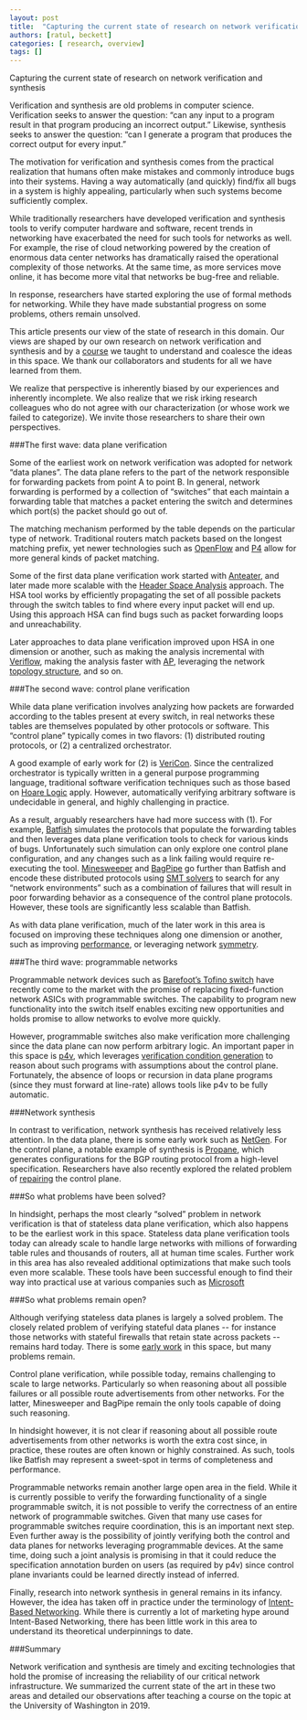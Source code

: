 ```yaml
---
layout: post
title:  "Capturing the current state of research on network verification and synthesis"
authors: [ratul, beckett]
categories: [ research, overview]
tags: []
---
```


Capturing the current state of research on network verification and synthesis

Verification and synthesis are old problems in computer science. Verification seeks to answer the question: “can any input to a program result in that program producing an incorrect output.” Likewise, synthesis seeks to answer the question: “can I generate a program that produces the correct output for every input.” 

The motivation for verification and synthesis comes from the practical realization that humans often make mistakes and commonly introduce bugs into their systems. Having a way automatically (and quickly) find/fix all bugs in a system is highly appealing, particularly when such systems become sufficiently complex.

While traditionally researchers have developed verification and synthesis tools to verify computer hardware and software, recent trends in networking have exacerbated the need for such tools for networks as well. For example, the rise of cloud networking powered by the creation of enormous data center networks has dramatically raised the operational complexity of those networks. At the same time, as more services move online, it has become more vital that networks be bug-free and reliable. 

In response, researchers have started exploring the use of formal methods for networking. While they have made substantial progress on some problems, others remain unsolved. 

This article presents our view of the state of research in this domain.  Our views are shaped by our own research on network verification and synthesis and by a [course](https://courses.cs.washington.edu/courses/cse599n1/19au/index.shtml) we taught to understand and coalesce the ideas in this space. We thank our collaborators and students for all we have learned from them. 

We realize that perspective is inherently biased by our experiences and inherently incomplete. We also realize that we risk irking research colleagues who do not agree with our characterization (or whose work we failed to categorize). We invite those researchers to share their own perspectives.

###The first wave: data plane verification

Some of the earliest work on network verification was adopted for network “data planes”. The data plane refers to the part of the network responsible for forwarding packets from point A to point B. In general, network forwarding is performed by a collection of “switches” that each maintain a forwarding table that matches a packet entering the switch and determines which port(s) the packet should go out of.

The matching mechanism performed by the table depends on the particular type of network. Traditional routers match packets based on the longest matching prefix, yet newer technologies such as [OpenFlow](https://www.opennetworking.org/wp-content/uploads/2014/10/openflow-switch-v1.5.1.pdf) and [P4](https://p4.org/) allow for more general kinds of packet matching.

Some of the first data plane verification work started with [Anteater](http://conferences.sigcomm.org/sigcomm/2011/papers/sigcomm/p290.pdf),
and later made more scalable with the [Header Space Analysis](https://www.usenix.org/system/files/conference/nsdi12/nsdi12-final8.pdf) approach. The HSA tool works by efficiently propagating the set of all possible packets through the switch tables to find where every input packet will end up. Using this approach HSA can find bugs such as packet forwarding loops and unreachability.

Later approaches to data plane verification improved upon HSA in one dimension or another, such as making the analysis incremental with [Veriflow](https://www.usenix.org/system/files/conference/nsdi13/nsdi13-final100.pdf), making the analysis faster with [AP](https://www.cs.utexas.edu/users/lam/Vita/Cpapers/Yang_Lam_AP_Verifier_2013.pdf), leveraging the network [topology structure](https://dl.acm.org/doi/10.1145/3341302.3342094), and so on.

###The second wave: control plane verification

While data plane verification involves analyzing how packets are forwarded according to the tables present at every switch, in real networks these tables are themselves populated by other protocols or software. This “control plane” typically comes in two flavors: (1) distributed routing protocols, or (2) a centralized orchestrator.

A good example of early work for (2) is [VeriCon](http://www.cs.technion.ac.il/~shachari/dl/pldi2014.pdf). Since the centralized orchestrator is typically written in a general purpose programming language, traditional software verification techniques such as those based on [Hoare Logic](https://en.wikipedia.org/wiki/Hoare_logic) apply. However, automatically verifying arbitrary software is undecidable in general, and highly challenging in practice.

As a result, arguably researchers have had more success with (1). For example, [Batfish](https://www.usenix.org/system/files/conference/nsdi15/nsdi15-paper-fogel.pdf) simulates the protocols that populate the forwarding tables and then leverages data plane verification tools to check for various kinds of bugs. Unfortunately such simulation can only explore one control plane configuration, and any changes such as a link failing would require re-executing the tool. [Minesweeper](https://ratul.org/papers/sigcomm2017-minesweeper.pdf) and [BagPipe](https://homes.cs.washington.edu/~ztatlock/pubs/bagpipe-weitz-oopsla16.pdf) go further than Batfish and encode these distributed protocols using [SMT solvers](https://en.wikipedia.org/wiki/Satisfiability_modulo_theories) to search for any “network environments” such as a combination of failures that will result in poor forwarding behavior as a consequence of the control plane protocols. However, these tools are significantly less scalable than Batfish.

As with data plane verification, much of the later work in this area is focused on improving these techniques along one dimension or another, such as improving [performance](https://arxiv.org/pdf/1906.02043.pdf), or leveraging network [symmetry](https://ratul.org/papers/sigcomm2018-bonsai.pdf).

###The third wave: programmable networks

Programmable network devices such as [Barefoot’s Tofino switch](https://barefootnetworks.com/products/brief-tofino/) have recently come to the market with the promise of replacing fixed-function network ASICs with programmable switches. The capability to program new functionality into the switch itself enables exciting new opportunities and holds promise to allow networks to evolve more quickly.

However, programmable switches also make verification more challenging since the data plane can now perform arbitrary logic. An important paper in this space is [p4v](https://www.cs.cornell.edu/~jnfoster/papers/p4v.pdf), which leverages [verification condition generation](https://en.wikipedia.org/wiki/Verification_condition_generator) to reason about such programs with assumptions about the control plane. Fortunately, the absence of loops or recursion in data plane programs (since they must forward at line-rate) allows tools like p4v to be fully automatic.

###Network synthesis

In contrast to verification, network synthesis has received relatively less attention. In the data plane, there is some early work such as [NetGen](http://madhu.cs.illinois.edu/sosr15-netgen.pdf). For the control plane, a notable example of synthesis is [Propane](https://ratul.org/papers/sigcomm2016-propane.pdf), which generates configurations for the BGP routing protocol from a high-level specification. Researchers have also recently explored the related problem of [repairing](https://aaron.gember-jacobson.com/docs/gember-jacobson2017cpr.pdf) the control plane.

###So what problems have been solved?

In hindsight, perhaps the most clearly “solved” problem in network verification is that of stateless data plane verification, which also happens to be the earliest work in this space. Stateless data plane verification tools today can already scale to handle large networks with millions of forwarding table rules and thousands of routers, all at human time scales. Further work in this area has also revealed additional optimizations that make such tools even more scalable. These tools have been successful enough to find their way into practical use at various companies such as [Microsoft](https://dl.acm.org/doi/10.1145/3341302.3342094)

###So what problems remain open?

Although verifying stateless data planes is largely a solved problem. The closely related problem of verifying stateful data planes -- for instance those networks with stateful firewalls that retain state across packets -- remains hard today. There is some [early work](https://www.usenix.org/system/files/nsdi20spring_yuan_prepub_0.pdf) in this space, but many problems remain.

Control plane verification, while possible today, remains challenging to scale to large networks. Particularly so when reasoning about all possible failures or all possible route advertisements from other networks. For the latter, Minesweeper and BagPipe remain the only tools capable of doing such reasoning.

In hindsight however, it is not clear if reasoning about all possible route advertisements from other networks is worth the extra cost since, in practice, these routes are often known or highly constrained. As such, tools like Batfish may represent a sweet-spot in terms of completeness and performance.

Programmable networks remain another large open area in the field. While it is currently possible to verify the forwarding functionality of a single programmable switch, it is not possible to verify the correctness of an entire network of programmable switches. Given that many use cases for programmable switches require coordination, this is an important next step. Even further away is the possibility of jointly verifying both the control and data planes for networks leveraging programmable devices. At the same time, doing such a joint analysis is promising in that it could reduce the specification annotation burden on users (as required by p4v) since control plane invariants could be learned directly instead of inferred.

Finally, research into network synthesis in general remains in its infancy. However, the idea has taken off in practice under the terminology of [Intent-Based Networking](https://www.cisco.com/c/en/us/solutions/intent-based-networking.html). While there is currently a lot of marketing hype around Intent-Based Networking, there has been little work in this area to understand its theoretical underpinnings to date.

###Summary

Network verification and synthesis are timely and exciting technologies that hold the promise of increasing the reliability of our critical network infrastructure. We summarized the current state of the art in these two areas and detailed our observations after teaching a course on the topic at the University of Washington in 2019.

